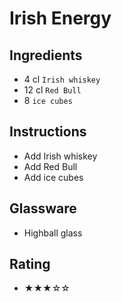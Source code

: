 # Irish Energy

## Ingredients
- 4 cl `Irish whiskey`
- 12 cl `Red Bull`
- 8 `ice cubes`

## Instructions
- Add Irish whiskey
- Add Red Bull
- Add ice cubes

## Glassware
- Highball glass

## Rating
- ★★★☆☆